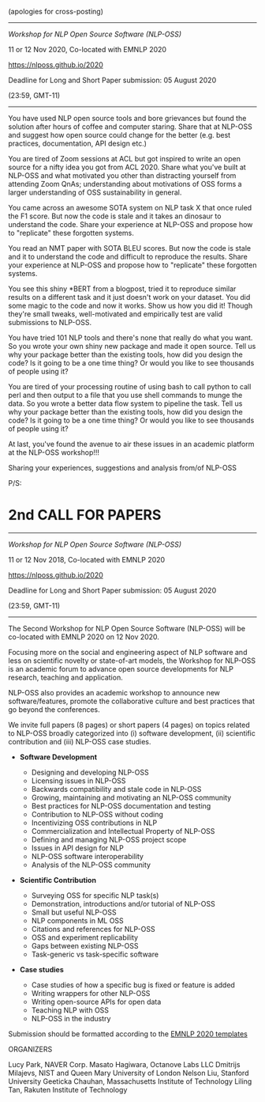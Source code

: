 (apologies for cross-posting) 

----------------------------------------------------------------

*Workshop for NLP Open Source Software (NLP-OSS)*

11 or 12 Nov 2020, Co-located with EMNLP 2020

https://nlposs.github.io/2020

Deadline for Long and Short Paper submission: 05 August 2020 

(23:59, GMT-11)

----------------------------------------------------------------

You have used NLP open source tools and bore grievances but found the solution after hours of coffee and computer staring. Share that at NLP-OSS and suggest how open source could change for the better (e.g. best practices, documentation, API design etc.)

You are tired of Zoom sessions at ACL but got inspired to write an open source for a nifty idea you got from ACL 2020. Share what you've built at NLP-OSS and what motivated you other than distracting yourself from attending Zoom QnAs; understanding about motivations of OSS forms a larger understanding of OSS sustainability in general.

You came across an awesome SOTA system on NLP task X that once ruled the F1 score. But now the code is stale and it takes an dinosaur to understand the code. Share your experience at NLP-OSS and propose how to "replicate" these forgotten systems. 

You read an NMT paper with SOTA BLEU scores. But now the code is stale and it to understand the code and difficult to reproduce the results. Share your experience at NLP-OSS and propose how to "replicate" these forgotten systems. 

You see this shiny *BERT from a blogpost, tried it to reproduce similar results on a different task and it just doesn't work on your dataset. You did some magic to the code and now it works. Show us how you did it! Though they're small tweaks, well-motivated and empirically test are valid submissions to NLP-OSS. 

You have tried 101 NLP tools and there's none that really do what you want. So you wrote your own shiny new package and made it open source. Tell us why your package better than the existing tools, how did you design the code? Is it going to be a one time thing? Or would you like to see thousands of people using it?

You are tired of your processing routine of using bash to call python to call perl and then output to a file that you use shell commands to munge the data. So you wrote a better data flow system to pipeline the task. Tell us why your package better than the existing tools, how did you design the code? Is it going to be a one time thing? Or would you like to see thousands of people using it?

At last, you've found the avenue to air these issues in an academic platform at the NLP-OSS workshop!!! 

Sharing your experiences, suggestions and analysis from/of NLP-OSS 


P/S:

2nd CALL FOR PAPERS 
====

----------------------------------------------------------------

*Workshop for NLP Open Source Software (NLP-OSS)*

11 or 12 Nov 2018, Co-located with EMNLP 2020

https://nlposs.github.io/2020

Deadline for Long and Short Paper submission: 05 August 2020 

(23:59, GMT-11)

----------------------------------------------------------------

The Second Workshop for NLP Open Source Software (NLP-OSS) will be co-located 
with EMNLP 2020 on 12 Nov 2020. 

Focusing more on the social and engineering aspect of NLP software 
and less on scientific novelty or state-of-art models, the Workshop for NLP-OSS 
is an academic forum to advance open source developments for NLP research, 
teaching and application.

NLP-OSS also provides an academic workshop to announce new software/features, 
promote the collaborative culture and best practices that go beyond the conferences.

We invite full papers (8 pages) or short papers (4 pages) on topics related to 
NLP-OSS broadly categorized into (i) software development, (ii) scientific 
contribution and (iii) NLP-OSS case studies.

 - **Software Development**
   - Designing and developing NLP-OSS
   - Licensing issues in NLP-OSS
   - Backwards compatibility and stale code in NLP-OSS
   - Growing, maintaining and motivating an NLP-OSS community
   - Best practices for NLP-OSS documentation and testing
   - Contribution to NLP-OSS without coding
   - Incentivizing OSS contributions in NLP
   - Commercialization and Intellectual Property of NLP-OSS
   - Defining and managing NLP-OSS project scope
   - Issues in API design for NLP
   - NLP-OSS software interoperability
   - Analysis of the NLP-OSS community

 - **Scientific Contribution**
   - Surveying OSS for specific NLP task(s)
   - Demonstration, introductions and/or tutorial of NLP-OSS
   - Small but useful NLP-OSS
   - NLP components in ML OSS
   - Citations and references for NLP-OSS
   - OSS and experiment replicability
   - Gaps between existing NLP-OSS
   - Task-generic vs task-specific software


 - **Case studies**
   - Case studies of how a specific bug is fixed or feature is added
   - Writing wrappers for other NLP-OSS
   - Writing open-source APIs for open data
   - Teaching NLP with OSS
   - NLP-OSS in the industry
   
Submission should be formatted according to the [EMNLP 2020 templates](https://2020.emnlp.org/call-for-papers)


ORGANIZERS

Lucy Park, NAVER Corp.
Masato Hagiwara, Octanove Labs LLC
Dmitrijs Milajevs, NIST and Queen Mary University of London
Nelson Liu, Stanford University
Geeticka Chauhan, Massachusetts Institute of Technology
Liling Tan, Rakuten Institute of Technology
